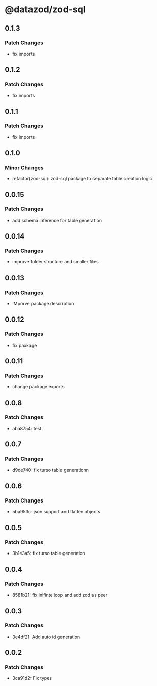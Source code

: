 # @datazod/zod-sql

## 0.1.3

### Patch Changes

- fix imports

## 0.1.2

### Patch Changes

- fix imports

## 0.1.1

### Patch Changes

- fix imports

## 0.1.0

### Minor Changes

- refactor(zod-sql): zod-sql package to separate table creation logic

## 0.0.15

### Patch Changes

- add schema inference for table generation

## 0.0.14

### Patch Changes

- improve folder structure and smaller files

## 0.0.13

### Patch Changes

- IMporve package description

## 0.0.12

### Patch Changes

- fix paxkage

## 0.0.11

### Patch Changes

- change package exports

## 0.0.8

### Patch Changes

- aba8754: test

## 0.0.7

### Patch Changes

- d9de740: fix turso table generationn

## 0.0.6

### Patch Changes

- 5ba953c: json support and flatten objects

## 0.0.5

### Patch Changes

- 3b1e3a5: fix turso table generation

## 0.0.4

### Patch Changes

- 8581b21: fix inifinte loop and add zod as peer

## 0.0.3

### Patch Changes

- 3e4df21: Add auto id generation

## 0.0.2

### Patch Changes

- 3ca91d2: Fix types
